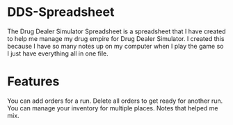 # DDS-Spreadsheet
The Drug Dealer Simulator Spreadsheet is a spreadsheet that I have created to help me manage my drug empire for Drug Dealer Simulator.
I created this because I have so many notes up on my computer when I play the game so I just have everything all in one file.

# Features
You can add orders for a run.
Delete all orders to get ready for another run.
You can manage your inventory for multiple places.
Notes that helped me mix.
